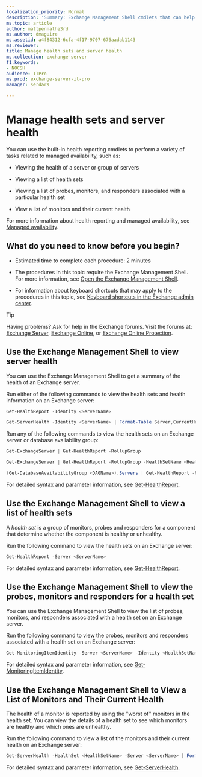 ```yaml
---
localization_priority: Normal
description: 'Summary: Exchange Management Shell cmdlets that can help you monitor the health of your Exchange organization.'
ms.topic: article
author: mattpennathe3rd
ms.author: dmaguire
ms.assetid: a4f84312-6cfa-4f17-9707-676aadab1143
ms.reviewer:
title: Manage health sets and server health
ms.collection: exchange-server
f1.keywords:
- NOCSH
audience: ITPro
ms.prod: exchange-server-it-pro
manager: serdars

---
```


# Manage health sets and server health

You can use the built-in health reporting cmdlets to perform a variety of tasks related to managed availability, such as:

- Viewing the health of a server or group of servers

- Viewing a list of health sets

- Viewing a list of probes, monitors, and responders associated with a particular health set

- View a list of monitors and their current health

For more information about health reporting and managed availability, see [Managed availability](managed-availability.md).

## What do you need to know before you begin?

- Estimated time to complete each procedure: 2 minutes

- The procedures in this topic require the Exchange Management Shell. For more information, see [Open the Exchange Management Shell](https://docs.microsoft.com/powershell/exchange/open-the-exchange-management-shell).

- For information about keyboard shortcuts that may apply to the procedures in this topic, see [Keyboard shortcuts in the Exchange admin center](../../about-documentation/exchange-admin-center-keyboard-shortcuts.md).

> [!TIP]
> Having problems? Ask for help in the Exchange forums. Visit the forums at: [Exchange Server](https://go.microsoft.com/fwlink/p/?linkId=60612), [Exchange Online](https://go.microsoft.com/fwlink/p/?linkId=267542), or [Exchange Online Protection](https://go.microsoft.com/fwlink/p/?linkId=285351).

## Use the Exchange Management Shell to view server health

You can use the Exchange Management Shell to get a summary of the health of an Exchange server.

Run either of the following commands to view the health sets and health information on an Exchange server:

```powershell
Get-HealthReport -Identity <ServerName>
```

```powershell
Get-ServerHealth -Identity <ServerName> | Format-Table Server,CurrentHealthSetState,Name,HealthSetName,AlertValue,HealthGroupName -Auto
```

Run any of the following commands to view the health sets on an Exchange server or database availability group:

```powershell
Get-ExchangeServer | Get-HealthReport -RollupGroup
```

```powershell
Get-ExchangeServer | Get-HealthReport -RollupGroup -HealthSetName <HealthSet>
```

```powershell
(Get-DatabaseAvailabilityGroup <DAGName>).Servers | Get-HealthReport -RollupGroup
```

For detailed syntax and parameter information, see [Get-HealthReport](https://docs.microsoft.com/powershell/module/exchange/get-healthreport).

## Use the Exchange Management Shell to view a list of health sets

A *health set* is a group of monitors, probes and responders for a component that determine whether the component is healthy or unhealthy.

Run the following command to view the health sets on an Exchange server:

```powershell
Get-HealthReport -Server <ServerName>
```

For detailed syntax and parameter information, see [Get-HealthReport](https://docs.microsoft.com/powershell/module/exchange/get-healthreport).

## Use the Exchange Management Shell to view the probes, monitors and responders for a health set

You can use the Exchange Management Shell to view the list of probes, monitors, and responders associated with a health set on an Exchange server.

Run the following command to view the probes, monitors and responders associated with a health set on an Exchange server:

```powershell
Get-MonitoringItemIdentity -Server <ServerName> -Identity <HealthSetName> | Format-Table Identity,ItemType,Name -Auto
```

For detailed syntax and parameter information, see [Get-MonitoringItemIdentity](https://docs.microsoft.com/powershell/module/exchange/get-monitoringitemidentity).

## Use the Exchange Management Shell to View a List of Monitors and Their Current Health

The health of a monitor is reported by using the "worst of" monitors in the health set. You can view the details of a health set to see which monitors are healthy and which ones are unhealthy.

Run the following command to view a list of the monitors and their current health on an Exchange server:

```powershell
Get-ServerHealth -HealthSet <HealthSetName> -Server <ServerName> | Format-Table Name, AlertValue -Auto
```

For detailed syntax and parameter information, see [Get-ServerHealth](https://docs.microsoft.com/powershell/module/exchange/get-serverhealth).
